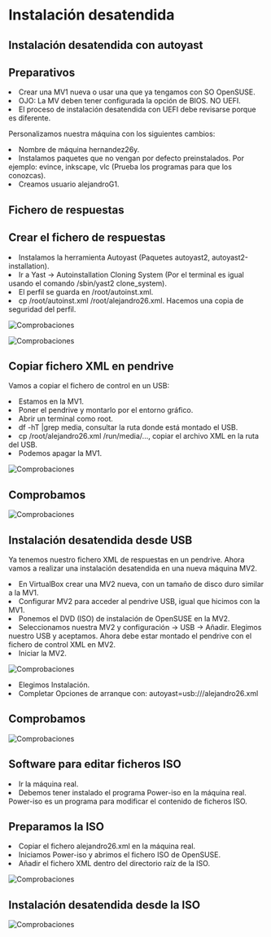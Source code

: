 <h1>Instalación desatendida</h1>
<h2>Instalación desatendida con autoyast</h2>
<h2>Preparativos</h2>

<li>Crear una MV1 nueva o usar una que ya tengamos con SO OpenSUSE.</li>
<li>OJO: La MV deben tener configurada la opción de BIOS. NO UEFI.</li>
<li>El proceso de instalación desatendida con UEFI debe revisarse porque es diferente.</li>
  <p>Personalizamos nuestra máquina con los siguientes cambios:</p>
<li>Nombre de máquina hernandez26y.</li>
<li>Instalamos paquetes que no vengan por defecto preinstalados. Por ejemplo: evince, inkscape, vlc (Prueba los programas para que los conozcas).</li>
<li>Creamos usuario alejandroG1.</li>

<h2>Fichero de respuestas</h2>
<h2>Crear el fichero de respuestas</h2>

<li>Instalamos la herramienta Autoyast (Paquetes autoyast2, autoyast2-installation).</li>
<li>Ir a Yast -> Autoinstallation Cloning System (Por el terminal es igual usando el comando /sbin/yast2 clone_system).</li>
<li>El perfil se guarda en /root/autoinst.xml.</li>
<li>cp /root/autoinst.xml /root/alejandro26.xml. Hacemos una copia de seguridad del perfil.</li></p>

![Comprobaciones](https://github.com/AbyssC1/idp2122-alejandro/blob/main/Imagenes/T6%20P1/1%20clonando%20el%20sistema%20xml.png)

![Comprobaciones](https://github.com/AbyssC1/idp2122-alejandro/blob/main/Imagenes/T6%20P1/2%20Copia%20de%20xml%20alejandro.png)

<h2>Copiar fichero XML en pendrive</h2>

<p>Vamos a copiar el fichero de control en un USB:</p>

<li>Estamos en la MV1.</li>
<li>Poner el pendrive y montarlo por el entorno gráfico.</li>
<li>Abrir un terminal como root.</li>
<li>df -hT |grep media, consultar la ruta donde está montado el USB.</li>
<li>cp /root/alejandro26.xml /run/media/..., copiar el archivo XML en la ruta del USB.</li>
<li>Podemos apagar la MV1.</li></p>

![Comprobaciones](https://github.com/AbyssC1/idp2122-alejandro/blob/main/Imagenes/T6%20P1/3%20copiamos%20el%20xml%20en%20el%20usb.png)

<h2>Comprobamos</h2>

![Comprobaciones](https://github.com/AbyssC1/idp2122-alejandro/blob/main/Imagenes/T6%20P1/4%20comprobacion%20de%20la%20copia.png)

<h2>Instalación desatendida desde USB</h2>

<p>Ya tenemos nuestro fichero XML de respuestas en un pendrive. Ahora vamos a realizar una instalación desatendida en una nueva máquina MV2.</p>

<li>En VirtualBox crear una MV2 nueva, con un tamaño de disco duro similar a la MV1.</li>
<li>Configurar MV2 para acceder al pendrive USB, igual que hicimos con la MV1.</li>
<li>Ponemos el DVD (ISO) de instalación de OpenSUSE en la MV2.</li>
<li>Seleccionamos nuestra MV2 y configuración -> USB -> Añadir. Elegimos nuestro USB y aceptamos. Ahora debe estar montado el pendrive con el fichero de control XML en MV2.</li>
<li>Iniciar la MV2.</li></p>

![Comprobaciones](https://github.com/AbyssC1/idp2122-alejandro/blob/main/Imagenes/T6%20P1/4.2%20Comprobamos%20en%20bios%20que%20instalamos%20el%20xml.png)

<li>Elegimos Instalación.</li>
<li>Completar Opciones de arranque con: autoyast=usb:///alejandro26.xml</li>

<h2>Comprobamos</h2>

![Comprobaciones](https://github.com/AbyssC1/idp2122-alejandro/blob/main/Imagenes/T6%20P1/5%20instalando%20autoyast%20con%20el%20xml.png)


<h2>Software para editar ficheros ISO</h2>

<li>Ir la máquina real.</li>
<li>Debemos tener instalado el programa Power-iso en la máquina real. Power-iso es un programa para modificar el contenido de ficheros ISO.</li>

<h2>Preparamos la ISO</h2>
<li>Copiar el fichero alejandro26.xml en la máquina real.</li>
<li>Iniciamos Power-iso y abrimos el fichero ISO de OpenSUSE.</li>
<li>Añadir el fichero XML dentro del directorio raíz de la ISO.</li></p>

![Comprobaciones](https://github.com/AbyssC1/idp2122-alejandro/blob/main/Imagenes/T6%20P1/7%20comprobacion%20del%20xml%20en%20el%20iso.png)


<h2>Instalación desatendida desde la ISO</h2>


![Comprobaciones](https://github.com/AbyssC1/idp2122-alejandro/blob/main/Imagenes/T6%20P1/6%20instalando%20con%20el%20xml.png)



